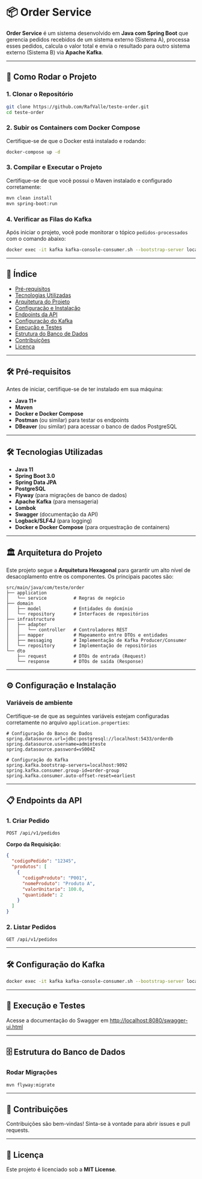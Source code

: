 
# 📦 Order Service

**Order Service** é um sistema desenvolvido em **Java com Spring Boot** que gerencia pedidos recebidos de um sistema externo (Sistema A), processa esses pedidos, calcula o valor total e envia o resultado para outro sistema externo (Sistema B) via **Apache Kafka**.

---

## 🚀 Como Rodar o Projeto

### 1. Clonar o Repositório
```bash
git clone https://github.com/RafValle/teste-order.git
cd teste-order
```

### 2. Subir os Containers com Docker Compose
Certifique-se de que o Docker está instalado e rodando:
```bash
docker-compose up -d
```

### 3. Compilar e Executar o Projeto
Certifique-se de que você possui o Maven instalado e configurado corretamente:
```bash
mvn clean install
mvn spring-boot:run
```

### 4. Verificar as Filas do Kafka
Após iniciar o projeto, você pode monitorar o tópico `pedidos-processados` com o comando abaixo:
```bash
docker exec -it kafka kafka-console-consumer.sh --bootstrap-server localhost:9092 --topic pedidos-processados --from-beginning
```

---

## 📑 Índice
- [Pré-requisitos](#pré-requisitos)
- [Tecnologias Utilizadas](#tecnologias-utilizadas)
- [Arquitetura do Projeto](#arquitetura-do-projeto)
- [Configuração e Instalação](#configuração-e-instalação)
- [Endpoints da API](#endpoints-da-api)
- [Configuração do Kafka](#configuração-do-kafka)
- [Execução e Testes](#execução-e-testes)
- [Estrutura do Banco de Dados](#estrutura-do-banco-de-dados)
- [Contribuições](#contribuições)
- [Licença](#licença)

---

## 🛠️ Pré-requisitos

Antes de iniciar, certifique-se de ter instalado em sua máquina:
- **Java 11+**
- **Maven**
- **Docker e Docker Compose**
- **Postman** (ou similar) para testar os endpoints
- **DBeaver** (ou similar) para acessar o banco de dados PostgreSQL

---

## 🛠️ Tecnologias Utilizadas

- **Java 11**
- **Spring Boot 3.0**
- **Spring Data JPA**
- **PostgreSQL**
- **Flyway** (para migrações de banco de dados)
- **Apache Kafka** (para mensageria)
- **Lombok**
- **Swagger** (documentação da API)
- **Logback/SLF4J** (para logging)
- **Docker e Docker Compose** (para orquestração de containers)

---

## 🏛️ Arquitetura do Projeto

Este projeto segue a **Arquitetura Hexagonal** para garantir um alto nível de desacoplamento entre os componentes. Os principais pacotes são:

```
src/main/java/com/teste/order
├── application
│   └── service          # Regras de negócio
├── domain
│   ├── model            # Entidades do domínio
│   └── repository       # Interfaces de repositórios
├── infrastructure
│   ├── adapter
│   │   └── controller   # Controladores REST
│   ├── mapper           # Mapeamento entre DTOs e entidades
│   ├── messaging        # Implementação de Kafka Producer/Consumer
│   └── repository       # Implementação de repositórios
└── dto
    ├── request          # DTOs de entrada (Request)
    └── response         # DTOs de saída (Response)
```

---

## ⚙️ Configuração e Instalação

### Variáveis de ambiente
Certifique-se de que as seguintes variáveis estejam configuradas corretamente no arquivo `application.properties`:

```properties
# Configuração do Banco de Dados
spring.datasource.url=jdbc:postgresql://localhost:5433/orderdb
spring.datasource.username=adminteste
spring.datasource.password=vS004Z

# Configuração do Kafka
spring.kafka.bootstrap-servers=localhost:9092
spring.kafka.consumer.group-id=order-group
spring.kafka.consumer.auto-offset-reset=earliest
```

---

## 📋 Endpoints da API

### 1. **Criar Pedido**
```http
POST /api/v1/pedidos
```
**Corpo da Requisição**:
```json
{
  "codigoPedido": "12345",
  "produtos": [
    {
      "codigoProduto": "P001",
      "nomeProduto": "Produto A",
      "valorUnitario": 100.0,
      "quantidade": 2
    }
  ]
}
```

### 2. **Listar Pedidos**
```http
GET /api/v1/pedidos
```

---

## 🛠️ Configuração do Kafka

```bash
docker exec -it kafka kafka-console-consumer.sh --bootstrap-server localhost:9092 --topic pedidos-processados --from-beginning
```

---

## 🚀 Execução e Testes

Acesse a documentação do Swagger em [http://localhost:8080/swagger-ui.html](http://localhost:8080/swagger-ui.html)

---

## 🗄️ Estrutura do Banco de Dados

### Rodar Migrações
```bash
mvn flyway:migrate
```

---

## 🤝 Contribuições

Contribuições são bem-vindas! Sinta-se à vontade para abrir issues e pull requests.

---

## 📄 Licença

Este projeto é licenciado sob a **MIT License**.
